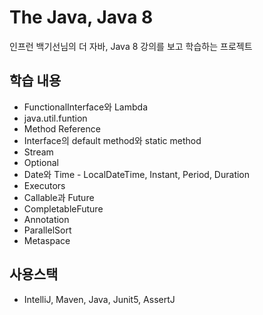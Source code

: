 # The Java, Java 8
인프런 백기선님의 더 자바, Java 8 강의를 보고 학습하는 프로젝트

## 학습 내용
* FunctionalInterface와 Lambda
* java.util.funtion
* Method Reference
* Interface의 default method와 static method
* Stream
* Optional
* Date와 Time - LocalDateTime, Instant, Period, Duration
* Executors
* Callable과 Future
* CompletableFuture
* Annotation
* ParallelSort
* Metaspace

## 사용스택
* IntelliJ, Maven, Java, Junit5, AssertJ
